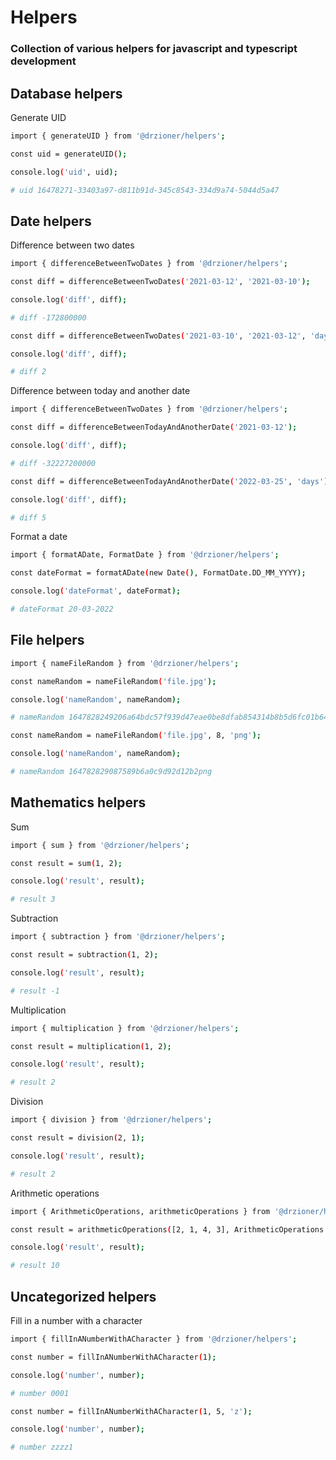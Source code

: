 # Helpers

### Collection of various helpers for javascript and typescript development

## Database helpers

Generate UID

```bash
import { generateUID } from '@drzioner/helpers';

const uid = generateUID();

console.log('uid', uid);

# uid 16478271-33403a97-d811b91d-345c8543-334d9a74-5044d5a47
```

## Date helpers

Difference between two dates
```bash
import { differenceBetweenTwoDates } from '@drzioner/helpers';

const diff = differenceBetweenTwoDates('2021-03-12', '2021-03-10');

console.log('diff', diff);

# diff -172800000

const diff = differenceBetweenTwoDates('2021-03-10', '2021-03-12', 'days');

console.log('diff', diff);

# diff 2
```
Difference between today and another date
```bash
import { differenceBetweenTwoDates } from '@drzioner/helpers';

const diff = differenceBetweenTodayAndAnotherDate('2021-03-12');

console.log('diff', diff);

# diff -32227200000

const diff = differenceBetweenTodayAndAnotherDate('2022-03-25', 'days');

console.log('diff', diff);

# diff 5
```

Format a date
```bash
import { formatADate, FormatDate } from '@drzioner/helpers';

const dateFormat = formatADate(new Date(), FormatDate.DD_MM_YYYY);

console.log('dateFormat', dateFormat);

# dateFormat 20-03-2022
```

## File helpers

```bash
import { nameFileRandom } from '@drzioner/helpers';

const nameRandom = nameFileRandom('file.jpg');

console.log('nameRandom', nameRandom);

# nameRandom 1647828249206a64bdc57f939d47eae0be8dfab854314b8b5d6fc01b6449acd8787c06075e4ec.jpg

const nameRandom = nameFileRandom('file.jpg', 8, 'png');

console.log('nameRandom', nameRandom);

# nameRandom 164782829087589b6a0c9d92d12b2png
```

## Mathematics helpers

Sum
```bash
import { sum } from '@drzioner/helpers';

const result = sum(1, 2);

console.log('result', result);

# result 3
```

Subtraction
```bash
import { subtraction } from '@drzioner/helpers';

const result = subtraction(1, 2);

console.log('result', result);

# result -1
```

Multiplication
```bash
import { multiplication } from '@drzioner/helpers';

const result = multiplication(1, 2);

console.log('result', result);

# result 2
```

Division
```bash
import { division } from '@drzioner/helpers';

const result = division(2, 1);

console.log('result', result);

# result 2
```

Arithmetic operations
```bash
import { ArithmeticOperations, arithmeticOperations } from '@drzioner/helpers';

const result = arithmeticOperations([2, 1, 4, 3], ArithmeticOperations.SUM);

console.log('result', result);

# result 10
```

## Uncategorized helpers

Fill in a number with a character
```bash
import { fillInANumberWithACharacter } from '@drzioner/helpers';

const number = fillInANumberWithACharacter(1);

console.log('number', number);

# number 0001

const number = fillInANumberWithACharacter(1, 5, 'z');

console.log('number', number);

# number zzzz1
```
